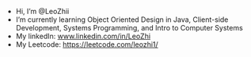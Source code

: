 - Hi, I’m @LeoZhii
- I’m currently learning Object Oriented Design in Java, Client-side Development, Systems Programming, and Intro to Computer Systems
- My linkedIn: www.linkedin.com/in/LeoZhi
- My Leetcode: https://leetcode.com/leozhi1/
